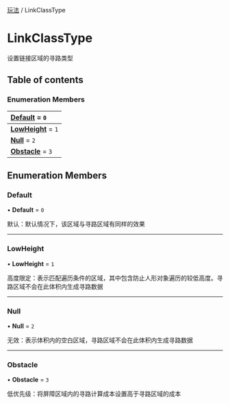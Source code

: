 [玩法](../groups/玩法.玩法.md) / LinkClassType

# LinkClassType <Badge type="tip" text="Enumeration" /> <Score text="LinkClassType" />

设置链接区域的寻路类型

## Table of contents

### Enumeration Members <Score text="Enumeration" /> 
| **[Default](mw.LinkClassType.md#default)** = ``0``  |
| :----- |
| **[LowHeight](mw.LinkClassType.md#lowheight)** = ``1`` |
| **[Null](mw.LinkClassType.md#null)** = ``2`` |
| **[Obstacle](mw.LinkClassType.md#obstacle)** = ``3`` |

## Enumeration Members

### Default <Score text="Default" /> 

• **Default** = ``0``

默认：默认情况下，该区域与寻路区域有同样的效果

___

### LowHeight <Score text="LowHeight" /> 

• **LowHeight** = ``1``

高度限定：表示匹配遍历条件的区域，其中包含防止人形对象遍历的较低高度。寻路区域不会在此体积内生成寻路数据

___

### Null <Score text="Null" /> 

• **Null** = ``2``

无效：表示体积内的空白区域，寻路区域不会在此体积内生成寻路数据

___

### Obstacle <Score text="Obstacle" /> 

• **Obstacle** = ``3``

低优先级：将屏障区域内的寻路计算成本设置高于寻路区域的成本

